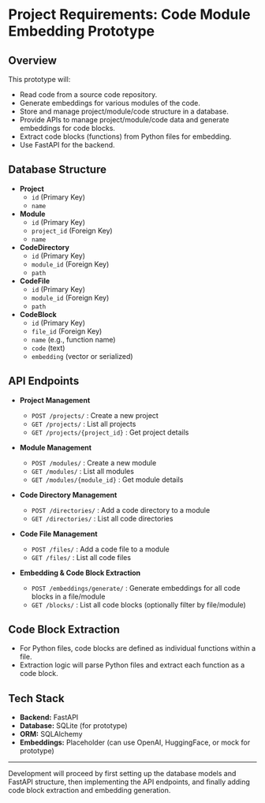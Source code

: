 # Project Requirements: Code Module Embedding Prototype

## Overview
This prototype will:
- Read code from a source code repository.
- Generate embeddings for various modules of the code.
- Store and manage project/module/code structure in a database.
- Provide APIs to manage project/module/code data and generate embeddings for code blocks.
- Extract code blocks (functions) from Python files for embedding.
- Use FastAPI for the backend.

## Database Structure
- **Project**
  - `id` (Primary Key)
  - `name`
- **Module**
  - `id` (Primary Key)
  - `project_id` (Foreign Key)
  - `name`
- **CodeDirectory**
  - `id` (Primary Key)
  - `module_id` (Foreign Key)
  - `path`
- **CodeFile**
  - `id` (Primary Key)
  - `module_id` (Foreign Key)
  - `path`
- **CodeBlock**
  - `id` (Primary Key)
  - `file_id` (Foreign Key)
  - `name` (e.g., function name)
  - `code` (text)
  - `embedding` (vector or serialized)

## API Endpoints
- **Project Management**
  - `POST /projects/` : Create a new project
  - `GET /projects/` : List all projects
  - `GET /projects/{project_id}` : Get project details

- **Module Management**
  - `POST /modules/` : Create a new module
  - `GET /modules/` : List all modules
  - `GET /modules/{module_id}` : Get module details

- **Code Directory Management**
  - `POST /directories/` : Add a code directory to a module
  - `GET /directories/` : List all code directories

- **Code File Management**
  - `POST /files/` : Add a code file to a module
  - `GET /files/` : List all code files

- **Embedding & Code Block Extraction**
  - `POST /embeddings/generate/` : Generate embeddings for all code blocks in a file/module
  - `GET /blocks/` : List all code blocks (optionally filter by file/module)

## Code Block Extraction
- For Python files, code blocks are defined as individual functions within a file.
- Extraction logic will parse Python files and extract each function as a code block.

## Tech Stack
- **Backend:** FastAPI
- **Database:** SQLite (for prototype)
- **ORM:** SQLAlchemy
- **Embeddings:** Placeholder (can use OpenAI, HuggingFace, or mock for prototype)

---

Development will proceed by first setting up the database models and FastAPI structure, then implementing the API endpoints, and finally adding code block extraction and embedding generation. 